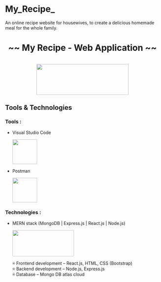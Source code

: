 # My_Recipe_
An online recipe website for housewives, to create a delicious homemade meal for the whole family.

<h1 align="center">~~ My Recipe - Web Application ~~</h1>

<p align="center">
  <br />
<img src="https://user-images.githubusercontent.com/88779731/150644583-1f905fc3-c400-4c6c-8dc5-bd4fdbf957d2.jpg" width="300" height="100"/>
</p>

<h2>Tools & Technologies</h2>
  
<h3>Tools :</h3>  

- Visual Studio Code

    <img src="https://cdn.freebiesupply.com/logos/large/2x/visual-studio-code-logo-png-transparent.png" width="80" height="80"/>

- Postman

    <img src="https://iconape.com/wp-content/png_logo_vector/postman.png"  width="80" height="80"/>

  
<h3>Technologies :</h3>
  
- MERN stack (MongoDB | Express.js | React.js | Node.js)

    <img src="https://camo.githubusercontent.com/85cf7e1a8b85221e81ba91cbce29c917b91a7390bb3ca06aa31cfd1eadd7fe60/68747470733a2f2f7777772e337269746563686e6f6c6f676965732e636f6d2f77702d636f6e74656e742f75706c6f6164732f323031392f31312f4d45524e2d537461636b2d547261696e696e672d696e2d50756e652d65313537353032323432373234342e706e67"  width="200" height="85"/>

    ⍟ Frontend development – React.js, HTML, CSS (Bootstrap) <br />
    ⍟ Backend development – Node.js, Express.js <br />
    ⍟ Database – Mongo DB atlas cloud  
